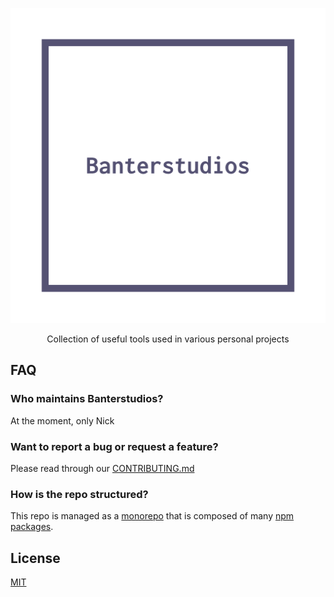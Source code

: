 <p align="center">
  <img alt="babel" src="https://raw.githubusercontent.com/derozn/banterstudios/master/logo.png" width="546">
</p>

<p align="center">
  Collection of useful tools used in various personal projects
</p>

## FAQ

### Who maintains Banterstudios?

At the moment, only Nick

### Want to report a bug or request a feature?

Please read through our [CONTRIBUTING.md](CONTRIBUTING.md)

### How is the repo structured?

This repo is managed as a [monorepo](https://lernajs.io/) that is composed of many [npm packages](packages/README.md).

## License

[MIT](LICENSE)